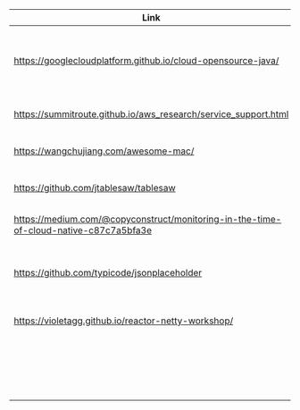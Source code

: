 |Link|Title|Notes|
|----|-----|-----|
|https://googlecloudplatform.github.io/cloud-opensource-java/| |A nice little guide that can help make better case for certain style I like|
|https://summitroute.github.io/aws_research/service_support.html|AWS Service Support/Compatibility chart.|Most imp is CloudFormation Support.|
|https://wangchujiang.com/awesome-mac/|Awesome Mac|Compiled list of great Mac tools.|
|https://github.com/jtablesaw/tablesaw|Table Saw - Java dataframe and visualization library||
|https://medium.com/@copyconstruct/monitoring-in-the-time-of-cloud-native-c87c7a5bfa3e|Monitoring in the time of Cloud Native|Reference for Observability and monitoring|
|https://github.com/typicode/jsonplaceholder||A simple online fake REST API server	Fake REST API server||
|https://violetagg.github.io/reactor-netty-workshop/|Reactor Netty Workshop	Reactor + Netty workshop||
||||
||||
||||
||||
||||
||||
||||
||||
||||
||||
||||
||||
||||
||||
||||
||||
||||
||||



